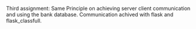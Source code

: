 Third assignment: Same Principle on achieving server client communication and using the bank database.
Communication achived with flask and flask_classfull.
